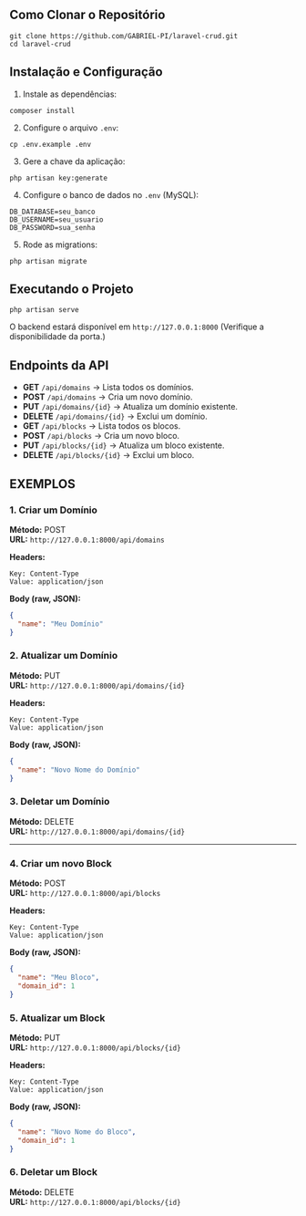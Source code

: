 ## Como Clonar o Repositório
```
git clone https://github.com/GABRIEL-PI/laravel-crud.git
cd laravel-crud
```

## Instalação e Configuração
1. Instale as dependências:
```
composer install
```
2. Configure o arquivo `.env`:
```
cp .env.example .env
```
3. Gere a chave da aplicação:
```
php artisan key:generate
```
4. Configure o banco de dados no `.env` (MySQL):
```
DB_DATABASE=seu_banco
DB_USERNAME=seu_usuario
DB_PASSWORD=sua_senha
```
5. Rode as migrations:
```
php artisan migrate
```

## Executando o Projeto
```
php artisan serve
```
O backend estará disponível em `http://127.0.0.1:8000` (Verifique a disponibilidade da porta.)

## Endpoints da API
- **GET** `/api/domains` → Lista todos os domínios.
- **POST** `/api/domains` → Cria um novo domínio.
- **PUT** `/api/domains/{id}` → Atualiza um domínio existente.
- **DELETE** `/api/domains/{id}` → Exclui um domínio.
- **GET** `/api/blocks` → Lista todos os blocos.
- **POST** `/api/blocks` → Cria um novo bloco.
- **PUT** `/api/blocks/{id}` → Atualiza um bloco existente.
- **DELETE** `/api/blocks/{id}` → Exclui um bloco.

## EXEMPLOS

### 1. Criar um Domínio
**Método:** POST  
**URL:** `http://127.0.0.1:8000/api/domains`

**Headers:**
```
Key: Content-Type
Value: application/json
```

**Body (raw, JSON):**
```json
{
  "name": "Meu Domínio"
}
```

### 2. Atualizar um Domínio
**Método:** PUT  
**URL:** `http://127.0.0.1:8000/api/domains/{id}`

**Headers:**
```
Key: Content-Type
Value: application/json
```

**Body (raw, JSON):**
```json
{
  "name": "Novo Nome do Domínio"
}
```

### 3. Deletar um Domínio
**Método:** DELETE  
**URL:** `http://127.0.0.1:8000/api/domains/{id}`

---

### 4. Criar um novo Block
**Método:** POST  
**URL:** `http://127.0.0.1:8000/api/blocks`

**Headers:**
```
Key: Content-Type
Value: application/json
```

**Body (raw, JSON):**
```json
{
  "name": "Meu Bloco",
  "domain_id": 1
}
```

### 5. Atualizar um Block
**Método:** PUT  
**URL:** `http://127.0.0.1:8000/api/blocks/{id}`

**Headers:**
```
Key: Content-Type
Value: application/json
```

**Body (raw, JSON):**
```json
{
  "name": "Novo Nome do Bloco",
  "domain_id": 1
}
```

### 6. Deletar um Block
**Método:** DELETE  
**URL:** `http://127.0.0.1:8000/api/blocks/{id}`